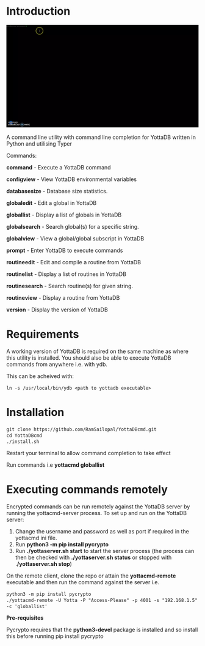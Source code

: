 # Introduction

![Alt text](yottacmd.webp?raw=true "Yottacmd")

A command line utility with command line completion for YottaDB written in Python and utilising Typer

Commands:

  **command**       - Execute a YottaDB command
  
  **configview**     - View YottaDB environmental variables
  
  **databasesize**   - Database size statistics.
  
  **globaledit**     - Edit a global in YottaDB
  
  **globallist**     - Display a list of globals in YottaDB
  
  **globalsearch**   - Search global(s) for a specific string.
  
  **globalview**    - View a global/global subscript in YottaDB
  
  **prompt**         - Enter YottaDB to execute commands
  
  **routineedit**    - Edit and compile a routine from YottaDB
  
  **routinelist**    - Display a list of routines in YottaDB
  
  **routinesearch**  - Search routine(s) for given string.
  
  **routineview**    - Display a routine from YottaDB
  
  **version**        - Display the version of YottaDB
  
# Requirements

A working version of YottaDB is required on the same machine as where this utility is installed. You should also be able to execute YottaDB commands from anywhere i.e. with ydb.

This can be acheived with:

    ln -s /usr/local/bin/ydb <path to yottadb executable>
  
# Installation

    git clone https://github.com/RamSailopal/YottaDBcmd.git
    cd YottaDBcmd
    ./install.sh
  
 Restart your terminal to allow command completion to take effect
 
 Run commands i.e **yottacmd globallist**
 
 # Executing commands remotely
 
 Encrypted commands can be run remotely against the YottaDB server by running the yottacmd-server process. To set up and run on the YottaDB server:
 
 1) Change the username and password as well as port if required in the yottacmd ini file.
 2) Run **python3 -m pip install pycrypto**
 3) Run **./yottaserver.sh start** to start the server process (the process can then be checked with **./yottaserver.sh status** or stopped with .**/yottaserver.sh stop**)

On the remote client, clone the repo or attain the **yottacmd-remote** executable and then run the command against the server i.e.

    python3 -m pip install pycrypto
    ./yottacmd-remote -U Yotta -P "Access-Please" -p 4001 -s "192.168.1.5" -c 'globallist'
    
 **Pre-requisites**
 
 Pycrypto requires that the **python3-devel** package is installed and so install this before running pip install pycrypto

  
